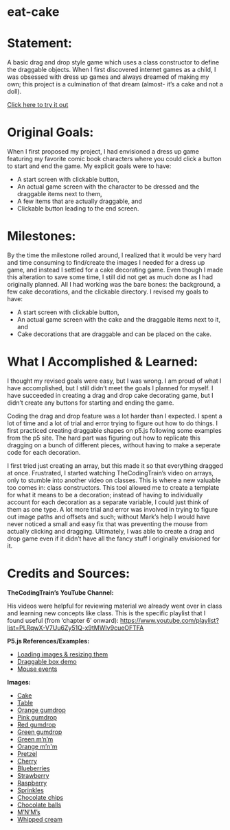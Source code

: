 # eat-cake

# Statement:

A basic drag and drop style game which uses a class constructor to define the draggable objects. When I first discovered internet games as a child, I was obsessed with dress up games and always dreamed of making my own; this project is a culmination of that dream (almost- it’s a cake and not a doll).

[Click here to try it out]( https://habbours.github.io/eat-cake/)

# Original Goals:

When I first proposed my project, I had envisioned a dress up game featuring my favorite comic book characters where you could click a button to start and end the game. My explicit goals were to have:
* A start screen with clickable button,
* An actual game screen with the character to be dressed and the draggable items next to them,
* A few items that are actually draggable, and
* Clickable button leading to the end screen.

# Milestones:

By the time the milestone rolled around, I realized that it would be very hard and time consuming to find/create the images I needed for a dress up game, and instead I settled for a cake decorating game. Even though I made this alteration to save some time, I still did not get as much done as I had originally planned. All I had working was the bare bones: the background, a few cake decorations, and the clickable directory. I revised my goals to have:
* A start screen with clickable button,
* An actual game screen with the cake and the draggable items next to it, and
* Cake decorations that are draggable and can be placed on the cake.

# What I Accomplished & Learned:

I thought my revised goals were easy, but I was wrong. I am proud of what I have accomplished, but I still didn’t meet the goals I planned for myself. I have succeeded in creating a drag and drop cake decorating game, but I didn’t create any buttons for starting and ending the game. 

Coding the drag and drop feature was a lot harder than I expected. I spent a lot of time and a lot of trial and error trying to figure out how to do things. I first practiced creating draggable shapes on p5.js following some examples from the p5 site. The hard part was figuring out how to replicate this dragging on a bunch of different pieces, without having to make a seperate code for each decoration.

I first tried just creating an array, but this made it so that everything dragged at once. Frustrated, I started watching TheCodingTrain’s video on arrays, only to stumble into another video on classes. This is where a new valuable too comes in: class constructors. This tool allowed me to create a template for what it means to be a decoration; instead of having to individually account for each decoration as a separate variable, I could just think of them as one type. A lot more trial and error was involved in trying to figure out image paths and offsets and such; without Mark’s help I would have never noticed a small and easy fix that was preventing the mouse from actually clicking and dragging. Ultimately, I was able to create a drag and drop game even if it didn’t have all the fancy stuff I originally envisioned for it.

# Credits and Sources:

**TheCodingTrain’s YouTube Channel:**

His videos were helpful for reviewing material we already went over in class and learning new concepts like class. This is the specific playlist that I found useful (from ‘chapter 6’ onward): https://www.youtube.com/playlist?list=PLRqwX-V7Uu6Zy51Q-x9tMWIv9cueOFTFA

**P5.js References/Examples:**

* [Loading images & resizing them]( https://p5js.org/reference/#/p5/image )
* [Draggable box demo]( https://editor.p5js.org/projects/B13wH5T3 )
* [Mouse events]( https://p5js.org/reference/#group-Events )

**Images:**

* [Cake]( http://www.clker.com/clipart-cake-pink-icing.html)
* [Table]( http://clipartmag.com/dining-table-clipart)
* [Orange gumdrop]( https://www.clipart.email/clipart/orange-gumdrop-clipart-242824.html)
* [Pink gumdrop](https://www.clipart.email/download/6220085.html)
* [Red gumdrop](https://toppng.com/show_download/223670/lliella-yummyscrummy-gumdrop3-gum-drop-clip-art/large)
* [Green gumdrop]( https://www.pinterest.com/seibert/candy-clipart/)
* [Green m’n’m](https://www.iconfinder.com/icons/312566/chocolate_color_colour_green_m%26m_icon)
* [Orange m’n'm]( https://www.clipartmax.com/middle/m2i8i8G6m2m2b1A0_m-m-clipart-single-orange-m-and-m-candy/)
* [Pretzel](https://www.clipart.email/clipart/chocolate-covered-pretzels-clipart-51908.html)
* [Cherry]( http://pngimg.com/imgs/fruits/cherry/)
* [Blueberries]( http://pngimg.com/imgs/fruits/blueberries/)
* [Strawberry](http://clipart-library.com/free/strawberry-clipart-transparent-background.html)
* [Raspberry](https://www.pinclipart.com/maxpin/iRiRim/)
* [Sprinkles](https://www.transparentpng.com/cats/confetti-179.html)
* [Chocolate chips]( https://pngimage.net/chocolate-chip-png-2/)
* [Chocolate balls]( https://www.pngjoy.com/freepng/chocolates/30/)
* [M’N’M’s]( https://www.shutterstock.com/search/m%26m+chocolate)
* [Whipped cream]( https://favpng.com/png_view/sour-cream-icing-whipped-cream-white-soft-serve-ice-creams-cream-meringue-png/qy4hfWpF)


